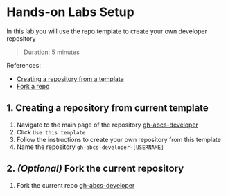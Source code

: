 # Hands-on Labs Setup
In this lab you will use the repo template to create your own developer repository
> Duration: 5 minutes

References:
- [Creating a repository from a template](https://docs.github.com/en/enterprise-cloud@latest/repositories/creating-and-managing-repositories/creating-a-repository-from-a-template)
- [Fork a repo](https://docs.github.com/en/get-started/quickstart/fork-a-repo)

## 1. Creating a repository from current template

1. Navigate to the main page of the repository [gh-abcs-developer](https://github.com/githubabcs/gh-abcs-developer)
2. Click `Use this template`
3. Follow the instructions to create your own repository from this template
4. Name the repository `gh-abcs-developer-[USERNAME]`

## 2. _(Optional)_ Fork the current repository 

1. Fork the current repo [gh-abcs-developer](https://github.com/githubabcs/gh-abcs-developer)